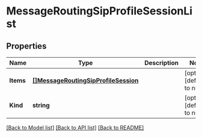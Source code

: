 # MessageRoutingSipProfileSessionList

## Properties
Name | Type | Description | Notes
------------ | ------------- | ------------- | -------------
**Items** | [**[]MessageRoutingSipProfileSession**](messageRouting_sip_profile_session.md) |  | [optional] [default to null]
**Kind** | **string** |  | [optional] [default to null]

[[Back to Model list]](../README.md#documentation-for-models) [[Back to API list]](../README.md#documentation-for-api-endpoints) [[Back to README]](../README.md)


